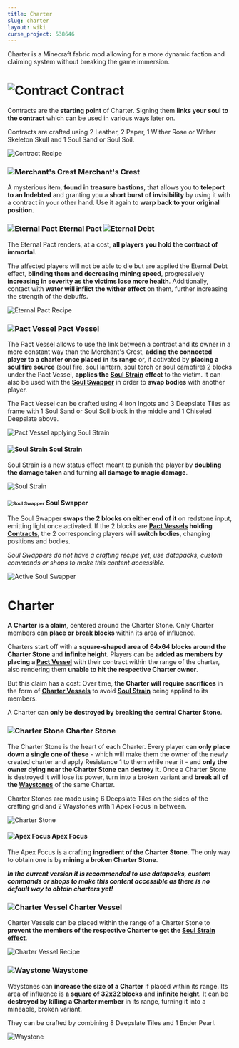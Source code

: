 ```yaml
---
title: Charter
slug: charter
layout: wiki
curse_project: 538646
---
```


Charter is a Minecraft fabric mod allowing for a more dynamic faction and claiming system without breaking the game immersion.

# ![Contract](charter/contract.png) Contract

Contracts are the **starting point** of Charter. Signing them **links your soul to the contract** which can be used in various ways later on.

Contracts are crafted using 2 Leather, 2 Paper, 1 Wither Rose or Wither Skeleton Skull and 1 Soul Sand or Soul Soil.

![Contract Recipe](charter/ContractRecipe.png)

### ![Merchant's Crest](charter/merchant_crest.png) Merchant's Crest

A mysterious item, **found in treasure bastions**, that allows you to **teleport to an Indebted** and granting you a **short burst of invisibility** by using it with a contract in your other hand. Use it again to **warp back to your original position**.

### ![Eternal Pact](charter/eternal_pact.png) Eternal Pact ![Eternal Debt](charter/eternal_debt.png)

The Eternal Pact renders, at a cost, **all players you hold the contract of immortal**.

The affected players will not be able to die but are applied the Eternal Debt effect, **blinding them and decreasing mining speed**, progressively **increasing in severity as the victims lose more health**.
Additionally, contact with **water will inflict the wither effect** on them, further increasing the strength of the debuffs.

![Eternal Pact Recipe](charter/EternalPactRecipe.png)

### ![Pact Vessel](charter/pact_vessel.png) Pact Vessel

The Pact Vessel allows to use the link between a contract and its owner in a more constant way than the Merchant's Crest, **adding the connected player to a charter once placed in its range** or, if activated by **placing a soul fire source** (soul fire, soul lantern, soul torch or soul campfire) 2 blocks under the Pact Vessel, **applies the [Soul Strain](#soul-strain) effect** to the victim. It can also be used with the [**Soul Swapper**](#soul-swapper) in order to **swap bodies** with another player.

The Pact Vessel can be crafted using 4 Iron Ingots and 3 Deepslate Tiles as frame with 1 Soul Sand or Soul Soil block in the middle and 1 Chiseled Deepslate above.

![Pact Vessel applying Soul Strain](charter/PactVessel.png)

#### ![Soul Strain](charter/soul_strain.png) Soul Strain

Soul Strain is a new status effect meant to punish the player by **doubling the damage taken** and turning **all damage to magic damage**.

![Soul Strain](charter/SoulStrain.png)

#### <img src="charter/soul_swapper.png" alt="Soul Swapper" style="zoom:75%;" /> Soul Swapper

The Soul Swapper **swaps the 2 blocks on either end of it** on redstone input, emitting light once activated. If the 2 blocks are **[Pact Vessels](#pact-vessel) holding [Contracts](#contract)**, the 2 corresponding players will **switch bodies**, changing positions and bodies.

*Soul Swappers do not have a crafting recipe yet, use datapacks, custom commands or shops to make this content accessible.*

![Active Soul Swapper](charter/SoulSwapper.png)



# Charter

**A Charter is a claim**, centered around the Charter Stone. Only Charter members can **place or break blocks** within its area of influence. 

Charters start off with a **square-shaped area of 64x64 blocks around the Charter Stone** and **infinite height**. Players can be **added as members by placing a [Pact Vessel](#pact-vessel)** with their contract within the range of the charter, also rendering them **unable to hit the respective Charter owner**.

But this claim has a cost: Over time, **the Charter will require sacrifices** in the form of [**Charter Vessels**](#charter-vessel) to avoid [**Soul Strain**](#soul-strain) being applied to its members.

A Charter can **only be destroyed by breaking the central Charter Stone**.

### ![Charter Stone](charter/charter_stone.png) Charter Stone

The Charter Stone is the heart of each Charter. Every player can **only place down a single one of these** - which will make them the owner of the newly created charter and apply Resistance 1 to them while near it - and **only the owner dying near the Charter Stone can destroy it**.
Once a Charter Stone is destroyed it will lose its power, turn into a broken variant and **break all of the [Waystones](#waystone)** of the same Charter.

Charter Stones are made using 6 Deepslate Tiles on the sides of the crafting grid and 2 Waystones with 1 Apex Focus in between.

![Charter Stone](charter/CharterStonePic.png)

#### ![Apex Focus](charter/apex_focus.png) Apex Focus

The Apex Focus is a crafting **ingredient of the Charter Stone**. The only way to obtain one is by **mining a broken Charter Stone**.

***In the current version it is recommended to use datapacks, custom commands or shops to make this content accessible as there is no default way to obtain charters yet!***

### ![Charter Vessel](charter/charter_vessel.png) Charter Vessel

Charter Vessels can be placed within the range of a Charter Stone to **prevent the members of the respective Charter to get the [Soul Strain effect](#soul-strain)**.

![Charter Vessel Recipe](charter/CharterVesselRecipe.png)

### ![Waystone](charter/waystone.png) Waystone

Waystones can **increase the size of a Charter** if placed within its range. Its area of influence is **a square of 32x32 blocks** and **infinite height**.
It can be **destroyed by killing a Charter member** in its range, turning it into a mineable, broken variant.

They can be crafted by combining 8 Deepslate Tiles and 1 Ender Pearl.

![Waystone](charter/WaystonePic.png)
